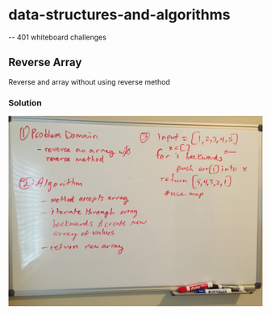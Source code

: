 # data-structures-and-algorithms 
-- 401 whiteboard challenges

## Reverse Array 
Reverse and array without using reverse method

### Solution
![](assets/reverse-an-array.jpg)